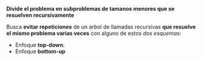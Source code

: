 **Divide el problema en subproblemas de tamanos menores que se resuelven recursivamente**

Busca **evitar repeticiones** de un arbol de llamadas recursivas **que resuelve el mismo problema varias veces** con alguno de estos _dos esquemas_:
- Enfoque **top-down**:
- Enfoque **bottom-up**